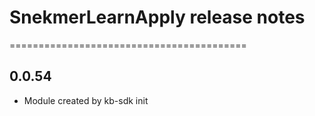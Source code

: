 # SnekmerLearnApply release notes
=========================================

0.0.54
-----
* Module created by kb-sdk init
